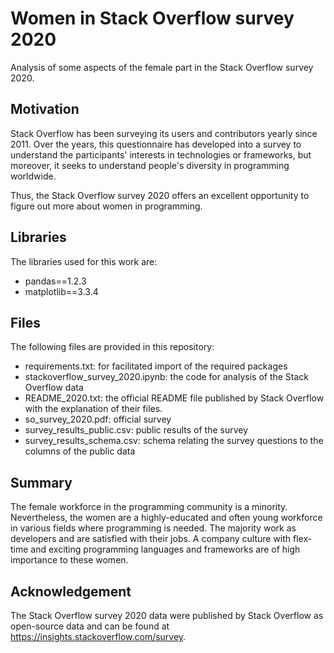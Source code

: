 # Women in Stack Overflow survey 2020

Analysis of some aspects of the female part in the Stack Overflow survey 2020.

## Motivation

Stack Overflow has been surveying its users and contributors yearly since 2011. Over the years, this questionnaire has
developed into a survey to understand the participants' interests in technologies or frameworks, but moreover, it seeks
to understand people's diversity in programming worldwide.

Thus, the Stack Overflow survey 2020 offers an excellent opportunity to figure out more about women in programming.

## Libraries

The libraries used for this work are:

- pandas==1.2.3
- matplotlib==3.3.4

## Files

The following files are provided in this repository:

- requirements.txt: for facilitated import of the required packages
- stackoverflow_survey_2020.ipynb: the code for analysis of the Stack Overflow data
- README_2020.txt: the official README file published by Stack Overflow with the explanation of their files.
- so_survey_2020.pdf: official survey
- survey_results_public.csv: public results of the survey
- survey_results_schema.csv: schema relating the survey questions to the columns of the public data

## Summary

The female workforce in the programming community is a minority. Nevertheless, the women are a highly-educated and often
young workforce in various fields where programming is needed. The majority work as developers and are satisfied with
their jobs. A company culture with flex-time and exciting programming languages and frameworks are of high importance to
these women.

## Acknowledgement

The Stack Overflow survey 2020 data were published by Stack Overflow as open-source data and can be found
at https://insights.stackoverflow.com/survey.
